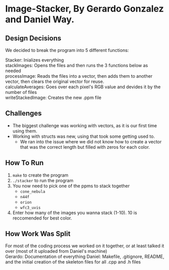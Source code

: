 # Image-Stacker, By Gerardo Gonzalez and Daniel Way.  

## Design Decisions  
We decided to break the program into 5 different functions:

Stacker: Inializes everything  
stackImages: Opens the files and then runs the 3 functions below as needed  
processImage: Reads the files into a vector, then adds them to another vector, then clears the original vector for reuse.  
calculateAverages: Goes over each pixel's RGB value and devides it by the number of files  
writeStackedImage: Creates the new .ppm file   
  
  
## Challenges  
* The biggest challenge was working with vectors, as it is our first time using them.    
* Working with structs was new, using that took some getting used to.  
  * We ran into the issue where we did not know how to create a vector that was the correct length but filled with zeros for each color.  
  
  
## How To Run  
1. `make` to create the program  
2. `./stacker` to run the program  
3. You now need to pick one of the ppms to stack together  
   - `cone_nebula`  
   - `n44f`  
   - `orion`  
   - `wfc3_uvis`  
4. Enter how many of the images you wanna stack (1-10). 10 is reccomended for best color.  
  
  
## How Work Was Split  
For most of the coding process we worked on it together, or at least talked it over (most of it uploaded from Daniel's machine)  
Gerardo: Documentation of everything
Daniel: Makefile, .gitignore, README, and the initial creation of the skeleton files for all .cpp and .h files